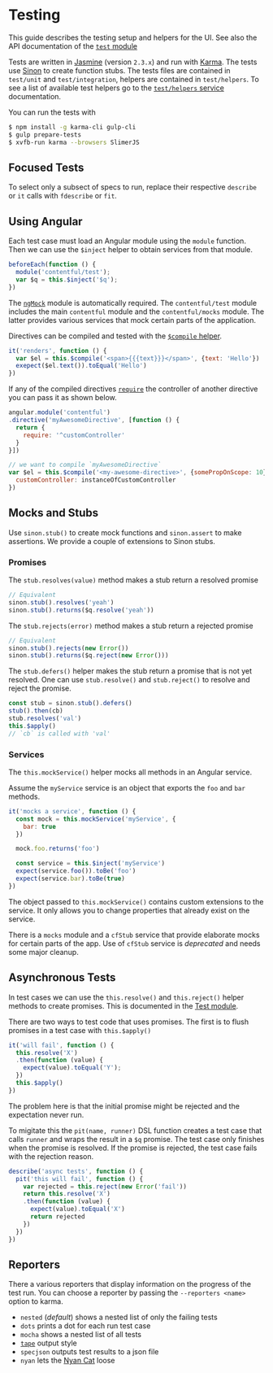 Testing
=======

This guide describes the testing setup and helpers for the UI. See also
the API documentation of the [`test` module][module:test]

Tests are written in [Jasmine][jasmine] (version `2.3.x`) and run with
[Karma][karma].  The tests use [Sinon][sinon] to create function stubs.
The tests files are contained in `test/unit` and `test/integration`,
helpers are contained in `test/helpers`. To see a list of available
test helpers go to the [`test/helpers` service][service:helpers] documentation.

You can run the tests with
~~~bash
$ npm install -g karma-cli gulp-cli
$ gulp prepare-tests
$ xvfb-run karma --browsers SlimerJS
~~~


Focused Tests
-------------

To select only a subsect of specs to run, replace their respective
`describe` or `it` calls with `fdescribe` or `fit`.


Using Angular
-------------

Each test case must load an Angular module using the `module` function.
Then we can use the `$inject` helper to obtain services from that
module.

~~~js
beforeEach(function () {
  module('contentful/test');
  var $q = this.$inject('$q');
})
~~~

The [`ngMock`][ng-mock] module is automatically required. The
`contentful/test` module includes the main `contentful` module and the
`contentful/mocks` module. The latter provides various services that
mock certain parts of the application.

Directives can be compiled and tested with the
[`$compile` helper][service:helpers].

~~~js
it('renders', function () {
  var $el = this.$compile('<span>{{{text}}}</span>', {text: 'Hello'})
  exepect($el.text()).toEqual('Hello')
})
~~~

If any of the compiled directives [`require`][require] the controller of another
directive you can pass it as shown below.

~~~js
angular.module('contentful')
.directive('myAwesomeDirective', [function () {
  return {
    require: '^customController'
  }
}])

// we want to compile `myAwesomeDirective`
var $el = this.$compile('<my-awesome-directive>', {somePropOnScope: 10}, {
  customController: instanceOfCustomController
})
~~~


Mocks and Stubs
---------------

Use `sinon.stub()` to create mock functions and `sinon.assert` to make
assertions. We provide a couple of extensions to Sinon stubs.

### Promises

The `stub.resolves(value)` method makes a stub return a resolved promise

~~~js
// Equivalent
sinon.stub().resolves('yeah')
sinon.stub().returns($q.resolve('yeah'))
~~~

The `stub.rejects(error)` method makes a stub return a rejected promise
~~~ js
// Equivalent
sinon.stub().rejects(new Error())
sinon.stub().returns($q.reject(new Error()))
~~~

The `stub.defers()` helper makes the stub return a promise that is not yet
resolved. One can use `stub.resolve()` and `stub.reject()` to resolve and reject
the promise.

~~~js
const stub = sinon.stub().defers()
stub().then(cb)
stub.resolves('val')
this.$apply()
// `cb` is called with 'val'
~~~

### Services

The `this.mockService()` helper mocks all methods in an Angular service.

Assume the `myService` service is an object that exports the `foo` and `bar`
methods.

~~~js
it('mocks a service', function () {
  const mock = this.mockService('myService', {
    bar: true
  })

  mock.foo.returns('foo')

  const service = this.$inject('myService')
  expect(service.foo()).toBe('foo')
  expect(service.bar).toBe(true)
})
~~~

The object passed to `this.mockService()` contains custom extensions to the
service. It only allows you to change properties that already exist on the
service.

There is a `mocks` module and a `cfStub` service that provide elaborate mocks
for certain parts of the app. Use of `cfStub` service is *deprecated* and needs
some major cleanup.


Asynchronous Tests
------------------

In test cases we can use the `this.resolve()` and `this.reject()`
helper methods to create promises. This is documented in the [Test
module][module:test].

There are two ways to test code that uses promises. The first is to
flush promises in a test case with `this.$apply()`

~~~js
it('will fail', function () {
  this.resolve('X')
  .then(function (value) {
    expect(value).toEqual('Y');
  })
  this.$apply()
})
~~~

The problem here is that the initial promise might be rejected and the
expectation never run.

To migitate this the `pit(name, runner)` DSL function creates a test
case that calls `runner` and wraps the result in a `$q` promise. The
test case only finishes when the promise is resolved. If the promise is
rejected, the test case fails with the rejection reason.

~~~js
describe('async tests', function () {
  pit('this will fail', function () {
    var rejected = this.reject(new Error('fail'))
    return this.resolve('X')
    .then(function (value) {
      expect(value).toEqual('X')
      return rejected
    })
  })
})
~~~


Reporters
---------

There a various reporters that display information on the progress of
the test run. You can choose a reporter by passing the
`--reporters <name>` option to karma.

- `nested` (*default*) shows a nested list of only the failing tests
- `dots` prints a dot for each run test case
- `mocha` shows a nested list of all tests
- [`tape`][tape] output style
- `specjson` outputs test results to a json file
- `nyan` lets the [Nyan Cat](http://www.nyan.cat) loose

[ng-mock]: https://docs.angularjs.org/api/ngMock
[sinon]: http://sinonjs.org/
[jasmine]: http://jasmine.github.io/2.0/introduction.html
[karma]: http://karma-runner.github.io/0.12/index.html
[module:test]: api/contentful/test
[tape]: https://github.com/substack/tape
[service:helpers]: api/contentful/test/service/helpers
[require]: https://docs.angularjs.org/api/ng/service/$compile#-require-
